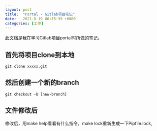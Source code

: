 ```yaml
---
layout: post
title:  "Portal - Gitlab项目笔记"
date:   2021-8-19 00:15:39 +0800
categories: [工作]
---
```


此文档是我在学习Gitlab项目portal时所做的笔记。  

## 首先将项目clone到本地  

`git clone xxxxx.git`

## 然后创建一个新的branch

`git checkout -b [new-branch]`

## 文件修改后

修改后，用make help看看有什么指令，make lock重新生成一下Pipfile.lock,